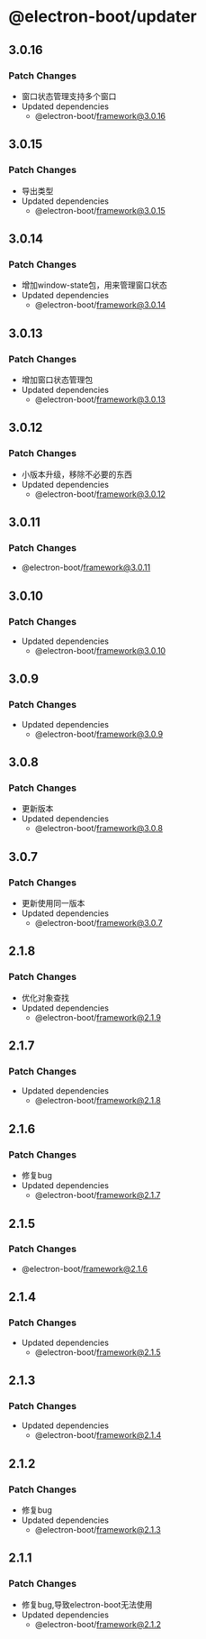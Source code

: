 # @electron-boot/updater

## 3.0.16

### Patch Changes

- 窗口状态管理支持多个窗口
- Updated dependencies
  - @electron-boot/framework@3.0.16

## 3.0.15

### Patch Changes

- 导出类型
- Updated dependencies
  - @electron-boot/framework@3.0.15

## 3.0.14

### Patch Changes

- 增加window-state包，用来管理窗口状态
- Updated dependencies
  - @electron-boot/framework@3.0.14

## 3.0.13

### Patch Changes

- 增加窗口状态管理包
- Updated dependencies
  - @electron-boot/framework@3.0.13

## 3.0.12

### Patch Changes

- 小版本升级，移除不必要的东西
- Updated dependencies
  - @electron-boot/framework@3.0.12

## 3.0.11

### Patch Changes

- @electron-boot/framework@3.0.11

## 3.0.10

### Patch Changes

- Updated dependencies
  - @electron-boot/framework@3.0.10

## 3.0.9

### Patch Changes

- Updated dependencies
  - @electron-boot/framework@3.0.9

## 3.0.8

### Patch Changes

- 更新版本
- Updated dependencies
  - @electron-boot/framework@3.0.8

## 3.0.7

### Patch Changes

- 更新使用同一版本
- Updated dependencies
  - @electron-boot/framework@3.0.7

## 2.1.8

### Patch Changes

- 优化对象查找
- Updated dependencies
  - @electron-boot/framework@2.1.9

## 2.1.7

### Patch Changes

- Updated dependencies
  - @electron-boot/framework@2.1.8

## 2.1.6

### Patch Changes

- 修复bug
- Updated dependencies
  - @electron-boot/framework@2.1.7

## 2.1.5

### Patch Changes

- @electron-boot/framework@2.1.6

## 2.1.4

### Patch Changes

- Updated dependencies
  - @electron-boot/framework@2.1.5

## 2.1.3

### Patch Changes

- Updated dependencies
  - @electron-boot/framework@2.1.4

## 2.1.2

### Patch Changes

- 修复bug
- Updated dependencies
  - @electron-boot/framework@2.1.3

## 2.1.1

### Patch Changes

- 修复bug,导致electron-boot无法使用
- Updated dependencies
  - @electron-boot/framework@2.1.2
